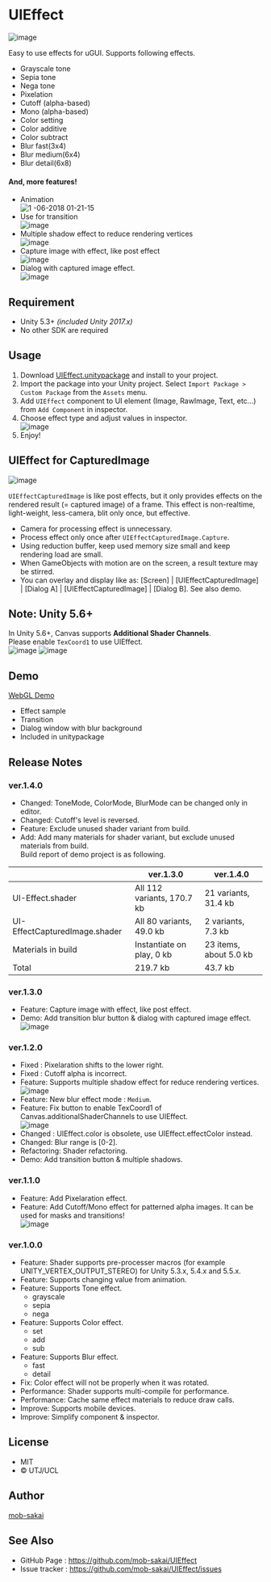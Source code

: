 UIEffect
===

![image](https://user-images.githubusercontent.com/12690315/34617503-054e958e-f27f-11e7-89d5-9cced222883a.png)

Easy to use effects for uGUI. Supports following effects.

* Grayscale tone
* Sepia tone
* Nega tone
* Pixelation
* Cutoff (alpha-based)
* Mono (alpha-based)
* Color setting
* Color additive
* Color subtract
* Blur fast(3x4)
* Blur medium(6x4)
* Blur detail(6x8)


#### And, more features!

* Animation  
![1 -06-2018 01-21-15](https://user-images.githubusercontent.com/12690315/34617750-cf2c9464-f27f-11e7-8ee9-e6be3b209943.gif)
* Use for transition  
![image](https://user-images.githubusercontent.com/12690315/34618554-71a32e40-f282-11e7-8b78-6948c50c6b58.gif)
* Multiple shadow effect to reduce rendering vertices  
![image](https://user-images.githubusercontent.com/12690315/34552373-600fdab2-f164-11e7-8565-21c15af92a93.png)
* Capture image with effect, like post effect  
![image](https://user-images.githubusercontent.com/12690315/34619147-868cb36a-f284-11e7-8122-b924ff09077f.gif)
* Dialog with captured image effect.  
![image](https://user-images.githubusercontent.com/12690315/34619468-97e3c134-f285-11e7-90b2-3a75bde13911.gif)




## Requirement

* Unity 5.3+ *(included Unity 2017.x)*
* No other SDK are required




## Usage

1. Download [UIEffect.unitypackage](https://github.com/mob-sakai/UIEffect/raw/master/UIEffect.unitypackage) and install to your project.
1. Import the package into your Unity project. Select `Import Package > Custom Package` from the `Assets` menu.
1. Add `UIEffect` component to UI element (Image, RawImage, Text, etc...) from `Add Component` in inspector.
1. Choose effect type and adjust values in inspector.  
![image](https://user-images.githubusercontent.com/12690315/34595809-3838dc54-f21e-11e7-858b-72821dca8b44.png)
1. Enjoy!




## UIEffect for CapturedImage

![image](https://user-images.githubusercontent.com/12690315/34619147-868cb36a-f284-11e7-8122-b924ff09077f.gif)

`UIEffectCapturedImage` is like post effects, but it only provides effects on the rendered result (= captured image) of a frame.
This effect is non-realtime, light-weight, less-camera, blit only once, but effective.

* Camera for processing effect is unnecessary.
* Process effect only once after `UIEffectCapturedImage.Capture`.
* Using reduction buffer, keep used memory size small and keep rendering load are small.
* When GameObjects with motion are on the screen, a result texture may be stirred.
* You can overlay and display like as: [Screen] | [UIEffectCapturedImage] | [Dialog A] | [UIEffectCapturedImage] | [Dialog B]. See also demo.




## Note: Unity 5.6+

In Unity 5.6+, Canvas supports **Additional Shader Channels**.  
Please enable `TexCoord1` to use UIEffect.  
![image](https://user-images.githubusercontent.com/12690315/28405830-f4f261e8-6d68-11e7-9faf-7e5442062f59.png)
![image](https://user-images.githubusercontent.com/12690315/34560894-191b6cda-f18b-11e7-9de2-9a9d13f72ccd.png)




## Demo

[WebGL Demo](https://developer.cloud.unity3d.com/share/b18LwIciWX/webgl/)

* Effect sample
* Transition
* Dialog window with blur background
* Included in unitypackage




## Release Notes

### ver.1.4.0

* Changed: ToneMode, ColorMode, BlurMode can be changed only in editor.
* Changed: Cutoff's level is reversed.
* Feature: Exclude unused shader variant from build.
* Add: Add many materials for shader variant, but exclude unused materials from build.  
Build report of demo project is as following.

|  | ver.1.3.0 | ver.1.4.0 |
|--|-----------|-----------|
| UI-Effect.shader | All 112 variants, 170.7 kb | 21 variants, 31.4 kb |
| UI-EffectCapturedImage.shader | All 80 variants, 49.0 kb | 2 variants, 7.3 kb |
| Materials in build | Instantiate on play, 0 kb | 23 items, about 5.0 kb |
| Total | 219.7 kb | 43.7 kb |


### ver.1.3.0

* Feature: Capture image with effect, like post effect.
* Demo: Add transition blur button & dialog with captured image effect.  
![image](https://user-images.githubusercontent.com/12690315/34619468-97e3c134-f285-11e7-90b2-3a75bde13911.gif)


### ver.1.2.0

* Fixed : Pixelaration shifts to the lower right.
* Fixed : Cutoff alpha is incorrect.
* Feature: Supports multiple shadow effect for reduce rendering vertices.  
![image](https://user-images.githubusercontent.com/12690315/34552373-600fdab2-f164-11e7-8565-21c15af92a93.png)
* Feature: New blur effect mode : `Medium`.
* Feature: Fix button to enable TexCoord1 of Canvas.additionalShaderChannels to use UIEffect.  
![image](https://user-images.githubusercontent.com/12690315/34560894-191b6cda-f18b-11e7-9de2-9a9d13f72ccd.png)
* Changed : UIEffect.color is obsolete, use UIEffect.effectColor instead.
* Changed: Blur range is [0-2].
* Refactoring: Shader refactoring.
* Demo: Add transition button & multiple shadows.


### ver.1.1.0

* Feature: Add Pixelaration effect.
* Feature: Add Cutoff/Mono effect for patterned alpha images. It can be used for masks and transitions!  
![image](https://user-images.githubusercontent.com/12690315/34618554-71a32e40-f282-11e7-8b78-6948c50c6b58.gif)


### ver.1.0.0

* Feature: Shader supports pre-processer macros (for example UNITY_VERTEX_OUTPUT_STEREO) for Unity 5.3.x, 5.4.x and 5.5.x.
* Feature: Supports changing value from animation.
* Feature: Supports Tone effect.
    * grayscale
    * sepia
    * nega
* Feature: Supports Color effect.
    * set
    * add
    * sub
* Feature: Supports Blur effect.
    * fast
    * detail
* Fix: Color effect will not be properly when it was rotated.
* Performance: Shader supports multi-compile for performance.
* Performance: Cache same effect materials to reduce draw calls.
* Improve: Supports mobile devices.
* Improve: Simplify component & inspector.




## License

* MIT
* © UTJ/UCL




## Author

[mob-sakai](https://github.com/mob-sakai)




## See Also

* GitHub Page : https://github.com/mob-sakai/UIEffect
* Issue tracker : https://github.com/mob-sakai/UIEffect/issues